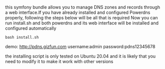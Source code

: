 
this symfony bundle allows you to manage DNS zones and records through a web interface.If you have already installed and configured Powerdns properly, following the steps below will be all that is required
Now you can run install.sh and both powerdns and its web interface will be installed and configured automatically 
```console
bash install.sh
```
demo: http://pdns.gizfun.com
username:admin
password:pdns12345678

the installing script is only tested on Ubuntu 20.04 and it is likely that you need to modify it to make it work with other versions

